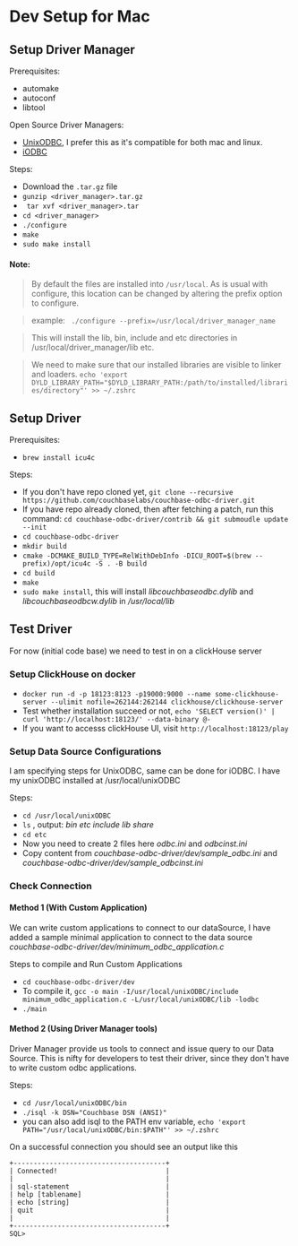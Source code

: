 # Dev Setup for Mac

## Setup Driver Manager

Prerequisites:
- automake
- autoconf
- libtool

Open Source Driver Managers:
- [UnixODBC](https://www.unixodbc.org/), I prefer this as it's compatible for both mac and linux.
- [iODBC](https://www.iodbc.org/dataspace/doc/iodbc/wiki/iodbcWiki/WelcomeVisitors)

Steps:
- Download the ```.tar.gz``` file
- ``` gunzip <driver_manager>.tar.gz ```
- ``` tar xvf <driver_manager>.tar```
- ```cd <driver_manager>```
- ```./configure```
- ```make```
- ```sudo make install```

#### Note:
> By default the files are installed into ```/usr/local```. As is usual with configure, this location can be changed by altering the prefix option to configure.

> example: ``` ./configure --prefix=/usr/local/driver_manager_name```

> This will install the lib, bin, include and etc directories in /usr/local/driver_manager/lib etc.

> We need to make sure that our installed libraries are visible to linker and loaders.
> ```echo 'export DYLD_LIBRARY_PATH="$DYLD_LIBRARY_PATH:/path/to/installed/libraries/directory"' >> ~/.zshrc```

## Setup Driver

Prerequisites:
- ```brew install icu4c```


Steps:
* If you don't have repo cloned yet, ```git clone --recursive https://github.com/couchbaselabs/couchbase-odbc-driver.git```
* If you have repo already cloned, then after fetching a patch, run this command: ```cd couchbase-odbc-driver/contrib && git submoudle update --init```
* ```cd couchbase-odbc-driver```
* ```mkdir build```
* ```cmake -DCMAKE_BUILD_TYPE=RelWithDebInfo -DICU_ROOT=$(brew --prefix)/opt/icu4c -S . -B build```
* ```cd build```
* ```make```
* ```sudo make install```, this will install _libcouchbaseodbc.dylib_ and _libcouchbaseodbcw.dylib_ in _/usr/local/lib_


## Test Driver

For now (initial code base) we need to test in on a clickHouse server

### Setup ClickHouse on docker

- ```docker run -d -p 18123:8123 -p19000:9000 --name some-clickhouse-server --ulimit nofile=262144:262144 clickhouse/clickhouse-server```
- Test whether installation succeed or not, ```echo 'SELECT version()' | curl 'http://localhost:18123/' --data-binary @-```
- If you want to accesss clickHouse UI, visit ```http://localhost:18123/play```

### Setup Data Source Configurations

I am specifying steps for UnixODBC, same can be done for iODBC.
I have my unixODBC installed at /usr/local/unixODBC

Steps:
- ```cd /usr/local/unixODBC```
- ```ls``` , output: _bin etc include lib share_
- ```cd etc```
- Now you need to create 2 files here _odbc.ini_ and _odbcinst.ini_
- Copy content from _couchbase-odbc-driver/dev/sample_odbc.ini_ and _couchbase-odbc-driver/dev/sample_odbcinst.ini_

### Check Connection

#### Method 1 (With Custom Application)
We can write custom applications to connect to our dataSource, I have added a sample minimal application to connect to the data source _couchbase-odbc-driver/dev/minimum_odbc_application.c_

Steps to compile and Run Custom Applications
- ```cd couchbase-odbc-driver/dev ```
- To compile it, ```gcc -o main -I/usr/local/unixODBC/include minimum_odbc_application.c -L/usr/local/unixODBC/lib -lodbc```
- ```./main```

#### Method 2 (Using Driver Manager tools)
Driver Manager provide us tools to connect and issue query to our Data Source. This is nifty for developers to test their driver, since they don't have to write custom odbc applications.

Steps:
- ```cd /usr/local/unixODBC/bin```
- ```./isql -k DSN="Couchbase DSN (ANSI)"```
- you can also add isql to the PATH env variable, ```echo 'export PATH="/usr/local/unixODBC/bin:$PATH"' >> ~/.zshrc```

On a successful connection you should see an output like this

```text
+--------------------------------------+
| Connected!                           |
|                                      |
| sql-statement                        |
| help [tablename]                     |
| echo [string]                        |
| quit                                 |
|                                      |
+--------------------------------------+
SQL>

```